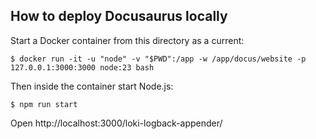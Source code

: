 ## How to deploy Docusaurus locally

Start a Docker container from this directory as a current:

```
$ docker run -it -u "node" -v "$PWD":/app -w /app/docus/website -p 127.0.0.1:3000:3000 node:23 bash
```

Then inside the container start Node.js:

```
$ npm run start
```

Open http://localhost:3000/loki-logback-appender/